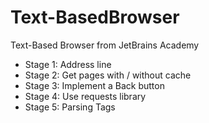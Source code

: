 # Text-BasedBrowser
Text-Based Browser from JetBrains Academy
- Stage 1: Address line
- Stage 2: Get pages with / without cache
- Stage 3: Implement a Back button
- Stage 4: Use requests library
- Stage 5: Parsing Tags
